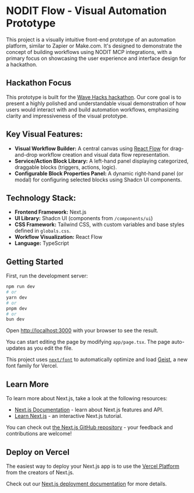 # NODIT Flow - Visual Automation Prototype

This project is a visually intuitive front-end prototype of an automation platform, similar to Zapier or Make.com. It's designed to demonstrate the concept of building workflows using NODIT MCP integrations, with a primary focus on showcasing the user experience and interface design for a hackathon.

## Hackathon Focus

This prototype is built for the [Wave Hacks hackathon](https://app.akindo.io/wave-hacks/JB29Nk61kfQpLPKr). Our core goal is to present a highly polished and understandable visual demonstration of how users would interact with and build automation workflows, emphasizing clarity and impressiveness of the visual prototype.

## Key Visual Features:

- **Visual Workflow Builder:** A central canvas using [React Flow](https://reactflow.dev/) for drag-and-drop workflow creation and visual data flow representation.
- **Service/Action Block Library:** A left-hand panel displaying categorized, draggable blocks (triggers, actions, logic).
- **Configurable Block Properties Panel:** A dynamic right-hand panel (or modal) for configuring selected blocks using Shadcn UI components.

## Technology Stack:

- **Frontend Framework:** Next.js
- **UI Library:** Shadcn UI (components from `/components/ui`)
- **CSS Framework:** Tailwind CSS, with custom variables and base styles defined in `globals.css`.
- **Workflow Visualization:** React Flow
- **Language:** TypeScript

## Getting Started

First, run the development server:

```bash
npm run dev
# or
yarn dev
# or
pnpm dev
# or
bun dev
```

Open [http://localhost:3000](http://localhost:3000) with your browser to see the result.

You can start editing the page by modifying `app/page.tsx`. The page auto-updates as you edit the file.

This project uses [`next/font`](https://nextjs.org/docs/app/building-your-application/optimizing/fonts) to automatically optimize and load [Geist](https://vercel.com/font), a new font family for Vercel.

## Learn More

To learn more about Next.js, take a look at the following resources:

- [Next.js Documentation](https://nextjs.org/docs) - learn about Next.js features and API.
- [Learn Next.js](https://nextjs.org/learn) - an interactive Next.js tutorial.

You can check out [the Next.js GitHub repository](https://github.com/vercel/next.js) - your feedback and contributions are welcome!

## Deploy on Vercel

The easiest way to deploy your Next.js app is to use the [Vercel Platform](https://vercel.com/new?utm_medium=default-template&filter=next.js&utm_source=create-next-app&utm_campaign=create-next-app-readme) from the creators of Next.js.

Check out our [Next.js deployment documentation](https://nextjs.org/docs/app/building-your-application/deploying) for more details.
